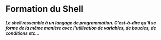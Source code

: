 # Formation du Shell

##### Le shell ressemble à un langage de programmation. C'est-à-dire qu'il se forme de la même manière avec l'utilisation de variables, de boucles, de conditions etc...